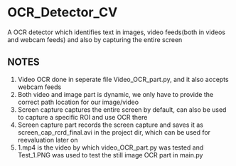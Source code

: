# OCR_Detector_CV
A OCR detector which identifies text in images, video feeds(both in videos and webcam feeds) and also by capturing the entire screen


## NOTES

1. Video OCR done in seperate file Video_OCR_part.py, and it also accepts webcam feeds
2. Both video and image part is dynamic, we only have to provide the correct path location for our image/video
3. Screen capture captures the entire screen by default, can also be used to capture a specific ROI and use OCR there
4. Screen capture part records the screen capture and saves it as screen_cap_rcrd_final.avi in the project dir, which can be used for reevaluation later on
5. 1.mp4 is the video by which video_OCR_part.py was tested and Test_1.PNG was used to test the still image OCR part in main.py
